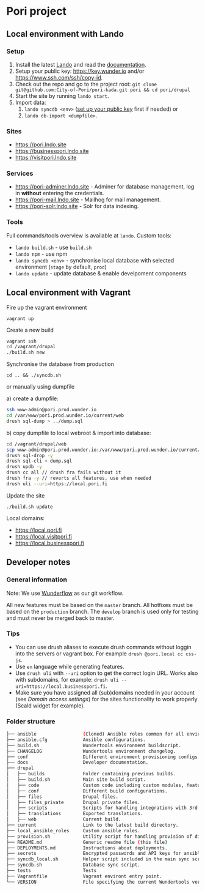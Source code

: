 # Pori project

## Local environment with Lando

### Setup

1. Install the latest [Lando](https://docs.lando.dev/basics/installation.html) and read the [documentation](https://docs.lando.dev/).
2. Setup your public key: <https://key.wunder.io> and/or <https://www.ssh.com/ssh/copy-id>.
3. Check out the repo and go to the project root: `git clone git@github.com:City-of-Pori/pori-kada.git pori && cd pori/drupal`
4. Start the site by running `lando start`.
5. Import data:
   1. `lando syncdb <env>` ([set up your public key](https://key.wunder.io) first if needed) or
   2. `lando db-import <dumpfile>`.

### Sites

- <https://pori.lndo.site>
- <https://businesspori.lndo.site>
- <https://visitpori.lndo.site>

### Services

- <https://pori-adminer.lndo.site> - Adminer for database management, log in **without** entering the credentials.
- <https://pori-mail.lndo.site> - Mailhog for mail management.
- <https://pori-solr.lndo.site> - Solr for data indexing.

### Tools

Full commands/tools overview is available at `lando`. Custom tools:

- `lando build.sh` - use `build.sh`
- `lando npm` - use npm
- `lando syncdb <env>` - synchronise local database with selected environment (`stage` by default, `prod`)
- `lando update` - update database & enable develpoment components

## Local environment with Vagrant

Fire up the vagrant environment

`vagrant up`

Create a new build

```sh
vagrant ssh
cd /vagrant/drupal
./build.sh new
```

Synchronise the database from production

`cd .. && ./syncdb.sh`

or manually using dumpfile

a) create a dumpfile:

```sh
ssh www-admin@pori.prod.wunder.io
cd /var/www/pori.prod.wunder.io/current/web
drush sql-dump > ../dump.sql
```

b) copy dumpfile to local webroot & import into database:

```sh
cd /vagrant/drupal/web
scp www-admin@pori.prod.wunder.io:/var/www/pori.prod.wunder.io/current/dump.sql dump.sql
drush sql-drop -y
drush sql-cli < dump.sql
drush updb -y
drush cc all // drush fra fails without it
drush fra -y // reverts all features, use when needed
drush uli --uri=https://local.pori.fi
```

Update the site

`./build.sh update`

Local domains:

- <https://local.pori.fi>
- <https://local.visitpori.fi>
- <https://local.businesspori.fi>

## Developer notes

### General information

Note: We use [Wunderflow](http://wunderflow.wunder.io/) as our git workflow.

All new features must be based on the `master` branch.
All hotfixes must be based on the `production` branch.
The `develop` branch is used only for testing and must never be merged back to master.

### Tips

- You can use drush aliases to execute drush commands without loggin into the servers or vagrant box. For example `drush @pori.local cc css-js`.
- Use `en` language while generating features.
- Use `drush uli` with `--uri` option to get the correct login URL. Works also with subdomains, for example: `drush uli --uri=https://local.businesspori.fi`.
- Make sure you have assigned all (sub)domains needed in your account (see _Domain access settings_) for the sites functionality to work properly (Scald widget for example).

### Folder structure

```sh
├── ansible                 (Cloned) Ansible roles common for all environments.
├── ansible.cfg             Ansible configurations.
├── build.sh                Wundertools environment buildscript.
├── CHANGELOG               Wundertools environment changelog.
├── conf                    Different environment provisioning configs.
├── docs                    Developer documentation.
├── drupal  
│   ├── builds              Folder containing previous builds.
│   ├── build.sh            Main site build script.
│   ├── code                Custom code including custom modules, features and themes.
│   ├── conf                Different build configurations.
│   ├── files               Drupal files.
│   ├── files_private       Drupal private files.
│   ├── scripts             Scripts for handling integrations with 3rd party systems.
│   ├── translations        Exported translations.
│   ├── web                 Current build.
├── current                 Link to the latest build directory.
├── local_ansible_roles     Custom ansible roles.
├── provision.sh            Utility script for handling provision of different enviroments.
├── README.md               Generic readme file (this file)
├── DEPLOYMENTS.md          Instructions about deployments.  
├── secrets                 Encrypted passwords and API keys for ansible playbooks.  
├── syncdb_local.sh         Helper script included in the main sync script.
├── syncdb.sh               Database sync script.
├── tests                   Tests
├── Vagrantfile             Vagrant environt entry point.
└── VERSION                 File specifying the current Wundertools version in use.
```
